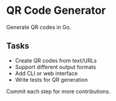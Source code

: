 # QR Code Generator

Generate QR codes in Go.

## Tasks
- Create QR codes from text/URLs
- Support different output formats
- Add CLI or web interface
- Write tests for QR generation

Commit each step for more contributions.
